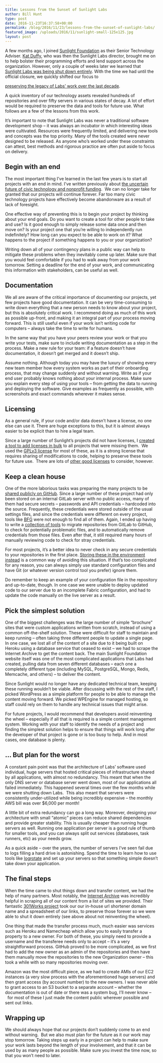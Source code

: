 ```yaml
---
title: Lessons from the Sunset of Sunlight Labs
author: Bill Hunt
type: post
date: 2016-11-23T16:37:58+00:00
permalink: /blog/2016/11/23/lessons-from-the-sunset-of-sunlight-labs/
featured_image: /uploads/2016/11/sunlight-small-125x125.jpg
layout: post
---
```

<p dir="ltr">
  A few months ago, I joined <a href="https://sunlightfoundation.com/">Sunlight Foundation</a> as their Senior Technology Adviser. <a href="https://twitter.com/rightsduff">Kat Duffy</a>, who was then the Sunlight Labs director, brought me on to help bolster their programming efforts and lend support across the organization. However, only a couple of weeks later we learned that <a href="http://sunlightfoundation.com/2016/09/20/statement-from-sunlight-foundations-board-chairman/">Sunlight Labs was being shut down entirely</a>. <!--more-->With the time we had until the official closure, we quickly shifted our focus to

  <a href="http://sunlightfoundation.com/2016/11/01/sunlight-labs-update-nonprofits-step-up-to-preserve-tools-for-transparency/">preserving the legacy of Labs’ work over the last decade</a>.
</p>

<p dir="ltr">
  A quick inventory of our technology assets revealed hundreds of repositories and over fifty servers in various states of decay. A lot of effort would be required to preserve the data and tools for future use. What follows are a few of the lessons from this work.
</p>

<p dir="ltr">
  It’s important to note that Sunlight Labs was never a traditional software development shop – it was always an incubator in which interesting ideas were cultivated. Resources were frequently limited, and delivering new tools and concepts was the top priority. Many of the tools created were never designed to be released. As anyone who’s worked under these constraints can attest, best methods and rigorous practice are often put aside to focus on delivery.
</p>

<h2 dir="ltr">
  Begin with an end
</h2>

<p dir="ltr">
  The most important thing I’ve learned in the last few years is to start all projects with an end in mind. I’ve written previously about <a href="https://krues8dr.com/blog/2016/09/27/the-end-of-the-second-act-of-civic-tech/">the uncertain future of civic technology and nonprofit funding</a>.  We can no longer take for granted that our projects will continue forever. Far too many civic technology projects have effectively become abandonware as a result of lack of foresight.
</p>

<p dir="ltr">
  One effective way of preventing this is to begin your project by thinking about your end goals. Do you want to create a tool for other people to take and use? Is it good enough to simply release some data once and then move on? Is your project one that you’re willing to independently run indefinitely? How long can you expect to be able to work on it? What happens to the project if something happens to you or your organization?
</p>

<p dir="ltr">
  Writing down all of your contingency plans in a public way can help to mitigate these problems when they inevitably come up later. Make sure that you would feel comfortable if you had to walk away from your work tomorrow. Setting a deadline for the end of your work, and communicating this information with stakeholders, can be useful as well.
</p>

<h2 dir="ltr">
  Documentation
</h2>

<p dir="ltr">
  We all are aware of the critical importance of documenting our projects, yet few projects have good documentation. It can be very time-consuming to write down everything that a new person needs to know about your project, but this is absolutely critical work. I recommend doing as much of this work as possible up-front, and making it an integral part of your process moving forward. This is still useful even if your work isn’t writing code for computers – always take the time to write for humans.
</p>

<p dir="ltr">
  In the same way that you have your peers review your work or that you write your tests, make sure to include writing documentation as a step in the process. Make a new rule for your team: if a feature doesn’t have documentation, it doesn’t get merged and it doesn’t ship.
</p>

<p dir="ltr">
  Assume nothing. Although today you may have the luxury of showing every new team member how every system works as part of their onboarding process, that may change suddenly and without warning. Write as if your end user probably knows nothing about your internal process. Make sure you explain every step of using your tools – from getting the data to running and deploying the software. Give examples as frequently as possible, with screenshots and exact commands wherever it makes sense.
</p>

<h2 dir="ltr">
  Licensing
</h2>

<p dir="ltr">
  As a general rule, if your code and/or data doesn’t have a license, no one else can use it. There are huge exceptions to this, but it is almost always easier to be explicit than to hire a legal team.
</p>

<p dir="ltr">
  Since a large number of Sunlight’s projects did not have licenses, I <a href="https://github.com/krues8dr/project-migration">created a tool to add licenses in bulk</a> to all projects that were missing them.  We used the <a href="https://www.gnu.org/licenses/gpl-3.0.en.html">GPLv3 license</a> for most of these, as it is a strong license that requires sharing of modifications to code, helping to preserve these tools for future use.  There are lots of <a href="http://choosealicense.com/">other good licenses</a> to consider, however.
</p>

<h2 dir="ltr">
  Keep a clean house
</h2>

<p dir="ltr">
  One of the more laborious tasks was preparing the many projects to be <a href="https://github.com/sunlightlabs">shared publicly on GitHub</a>. Since a large number of these project had only been stored on an internal GitLab server with no public access, many of them had secure secrets – passwords and API credentials – hardcoded into the source. Frequently, these credentials were stored outside of the usual settings files, and since the credentials were different on every project, tools like <a href="https://rtyley.github.io/bfg-repo-cleaner/">BFG</a> were not enough to find all of them. Again, I ended up having to write a <a href="https://github.com/krues8dr/project-migration">collection of tools</a> to migrate repositories from GitLab to GitHub, to check for potentially problematic files, and to automatically remove credentials from those files. Even after that, it still required many hours of manually reviewing code to check for stray credentials.
</p>

<p dir="ltr">
  For most projects, it’s a better idea to never check in any secure credentials to your repositories in the first place. <a href="https://12factor.net/config">Storing these in the environment instead</a> is a common way of avoiding this situation. If that’s too complicated for any reason, you can always simply use standard configuration files and have Git (or whatever version control tool you prefer) ignore them.
</p>

<p dir="ltr">
  Do remember to keep an example of your configuration file in the repository and up-to-date, though. In one case we were unable to deploy updated code to our server due to an incomplete Fabric configuration, and had to update the code manually on the live server as a result.
</p>

<h2 dir="ltr">
  Pick the simplest solution
</h2>

<p dir="ltr">
  One of the biggest challenges was the large number of simple “brochure” sites that were custom applications written from scratch, instead of using a common off-the-shelf solution. These were difficult for staff to maintain and keep running – often taking three different people to update a single page. In one case, we lost all of the content of a site due to it being built on Heroku using a database service that ceased to exist – we had to scrape the Internet Archive to get the content back. The main Sunlight Foundation website itself was one of the most complicated applications that Labs had created, pulling data from seven different databases – each one a completely different type (including MySQL, PostgreSQL, Mongo, Redis, Memcache, and others) – to deliver the content.
</p>

<p dir="ltr">
  Since Sunlight would no longer have any dedicated technical team, keeping these running wouldn’t be viable. After discussing with the rest of the staff, I picked WordPress as a simple platform for people to be able to manage the content moving forward. We picked WPEngine for managed hosting, so staff could rely on them to handle any technical issues that might arise.
</p>

<p dir="ltr">
  For future projects, I would recommend that developers avoid reinventing the wheel – especially if all that is required is a simple content management system. Working with your staff to identify the needs of a project and finding the simplest solution helps to ensure that things will work long after the developer of that project is gone or is too busy to help. And in most cases, one database is plenty.
</p>

<h2 dir="ltr">
  … But plan for the worst
</h2>

<p dir="ltr">
  A constant pain point was that the architecture of Labs’ software used individual, huge servers that hosted critical pieces of infrastructure shared by all applications, with almost no redundancy. This meant that when the only DNS server or database server went down, most of our applications all failed immediately. This happened several times over the few months while we were shutting down Labs.  This also meant that servers were consistently under-utilized while being incredibly expensive – the monthly AWS bill was over $6,000 per month!
</p>

<p dir="ltr">
  A little bit of extra redundancy can go a long way. Moreover, designing your architecture with small “atomic” pieces can reduce shared dependencies and provide greater stability. This is usually cheaper than running huge servers as well. Running one application per server is a good rule of thumb for smaller tools, and you can always split out services (databases, task runners, etc) as your needs grow.
</p>

<p dir="ltr">
  As a quick aside – over the years, the number of servers I’ve seen fail due to logs filling a hard drive is astonishing. Spend the time to learn how to use tools like <a href="http://www.linuxcommand.org/man_pages/logrotate8.html">logrotate</a> and set up your servers so that something simple doesn’t take down your application.
</p>

<h2 dir="ltr">
  The final steps
</h2>

<p dir="ltr">
  When the time came to shut things down and transfer content, we had the help of many partners. Most notably, the <a href="https://archive.org/">Internet Archive</a> was incredibly helpful in scraping all of our content from a list of sites we provided. Their fantastic <a href="https://archive.org/details/301works&tab=about">301Works project</a> took our our in-house url shortener domain name and a spreadsheet of our links, to preserve those forever so we were able to shut it down entirely (see above about not reinventing the wheel).
</p>

<p dir="ltr">
  One thing that made the transfer process much, much easier was services such as Heroku and Namecheap which allow you to easily transfer a property to a new owner. For both of these, you simply need to provide a username and the transferee needs only to accept – it’s a very straightforward process. GitHub proved to be more complicated, as we first had to add the new owner as an admin of the repositories and then have them manually move the repositories to the new Organization owner – this took a while with so many repositories moving over.
</p>

<p dir="ltr">
  Amazon was the most difficult piece, as we had to create AMIs of our EC2 instances (a very slow process with the aforementioned huge servers) and then grant access (by account number) to the new owners. I was never able to grant access to an S3 bucket to a separate account – whether the documentation is out of date or there was a system bug, I’ll never know –   for most of these I just made the content public wherever possible and sent out links.
</p>

<h2 dir="ltr">
  Wrapping up
</h2>

<p dir="ltr">
  We should always hope that our projects don’t suddenly come to an end without warning.  But we also must plan for the future as it our work may stop tomorrow. Taking steps up early in a project can help to make sure your work lasts beyond the length of your involvement, and that it can be used by as many people as possible. Make sure you invest the time now, so that you won’t need to later.
</p>